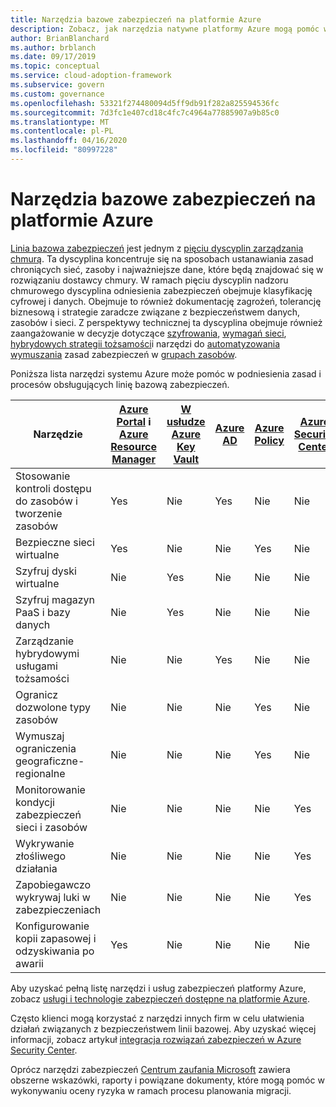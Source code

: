 ```yaml
---
title: Narzędzia bazowe zabezpieczeń na platformie Azure
description: Zobacz, jak narzędzia natywne platformy Azure mogą pomóc w dojrzałych zasadach i procesach, które obsługują dyscyplinę ładu zabezpieczeń.
author: BrianBlanchard
ms.author: brblanch
ms.date: 09/17/2019
ms.topic: conceptual
ms.service: cloud-adoption-framework
ms.subservice: govern
ms.custom: governance
ms.openlocfilehash: 53321f274480094d5ff9db91f282a825594536fc
ms.sourcegitcommit: 7d3fc1e407cd18c4fc7c4964a77885907a9b85c0
ms.translationtype: MT
ms.contentlocale: pl-PL
ms.lasthandoff: 04/16/2020
ms.locfileid: "80997228"
---
```

# <a name="security-baseline-tools-in-azure"></a>Narzędzia bazowe zabezpieczeń na platformie Azure

[Linia bazowa zabezpieczeń](./index.md) jest jednym z [pięciu dyscyplin zarządzania chmurą](../governance-disciplines.md). Ta dyscyplina koncentruje się na sposobach ustanawiania zasad chroniących sieć, zasoby i najważniejsze dane, które będą znajdować się w rozwiązaniu dostawcy chmury. W ramach pięciu dyscyplin nadzoru chmurowego dyscyplina odniesienia zabezpieczeń obejmuje klasyfikację cyfrowej i danych. Obejmuje to również dokumentację zagrożeń, tolerancję biznesową i strategie zaradcze związane z bezpieczeństwem danych, zasobów i sieci. Z perspektywy technicznej ta dyscyplina obejmuje również zaangażowanie w decyzje dotyczące [szyfrowania](../../decision-guides/encryption/index.md), [wymagań sieci](../../decision-guides/software-defined-network/index.md), [hybrydowych strategii tożsamości](../../decision-guides/identity/index.md)i narzędzi do [automatyzowania wymuszania](../../decision-guides/policy-enforcement/index.md) zasad zabezpieczeń w [grupach zasobów](../../decision-guides/resource-consistency/index.md).

Poniższa lista narzędzi systemu Azure może pomóc w podniesienia zasad i procesów obsługujących linię bazową zabezpieczeń.

| Narzędzie | [Azure Portal](https://azure.microsoft.com/features/azure-portal) i [Azure Resource Manager](https://docs.microsoft.com/azure/azure-resource-manager/management/overview)  | [W usłudze Azure Key Vault](https://docs.microsoft.com/azure/key-vault)  | [Azure AD](https://docs.microsoft.com/azure/active-directory/fundamentals/active-directory-whatis) | [Azure Policy](https://docs.microsoft.com/azure/governance/policy/overview) | [Azure Security Center](https://docs.microsoft.com/azure/security-center/security-center-intro) | [Azure Monitor](https://docs.microsoft.com/azure/azure-monitor/overview) |
|------------------------------------------------------------|---------------------------------|-----------------|----------|--------------|-----------------------|---------------|
| Stosowanie kontroli dostępu do zasobów i tworzenie zasobów   | Yes                             | Nie              | Yes      | Nie           | Nie                    | Nie            |
| Bezpieczne sieci wirtualne                                    | Yes                             | Nie              | Nie       | Yes          | Nie                    | Nie            |
| Szyfruj dyski wirtualne                                     | Nie                              | Yes             | Nie       | Nie           | Nie                    | Nie            |
| Szyfruj magazyn PaaS i bazy danych                         | Nie                              | Yes             | Nie       | Nie           | Nie                    | Nie            |
| Zarządzanie hybrydowymi usługami tożsamości                            | Nie                              | Nie              | Yes      | Nie           | Nie                    | Nie            |
| Ogranicz dozwolone typy zasobów                         | Nie                              | Nie              | Nie       | Yes          | Nie                    | Nie            |
| Wymuszaj ograniczenia geograficzne-regionalne                          | Nie                              | Nie              | Nie       | Yes          | Nie                    | Nie            |
| Monitorowanie kondycji zabezpieczeń sieci i zasobów          | Nie                              | Nie              | Nie       | Nie           | Yes                   | Yes           |
| Wykrywanie złośliwego działania                                  | Nie                              | Nie              | Nie       | Nie           | Yes                   | Yes           |
| Zapobiegawczo wykrywaj luki w zabezpieczeniach                        | Nie                              | Nie              | Nie       | Nie           | Yes                   | Nie            |
| Konfigurowanie kopii zapasowej i odzyskiwania po awarii                     | Yes                             | Nie              | Nie       | Nie           | Nie                    | Nie            |

Aby uzyskać pełną listę narzędzi i usług zabezpieczeń platformy Azure, zobacz [usługi i technologie zabezpieczeń dostępne na platformie Azure](https://docs.microsoft.com/azure/security/fundamentals/services-technologies).

Często klienci mogą korzystać z narzędzi innych firm w celu ułatwienia działań związanych z bezpieczeństwem linii bazowej. Aby uzyskać więcej informacji, zobacz artykuł [integracja rozwiązań zabezpieczeń w Azure Security Center](https://docs.microsoft.com/azure/security-center/security-center-partner-integration).

Oprócz narzędzi zabezpieczeń [Centrum zaufania Microsoft](https://www.microsoft.com/microsoft-365/business/compliance-solutions#office-KeyMessages-k3j63yo) zawiera obszerne wskazówki, raporty i powiązane dokumenty, które mogą pomóc w wykonywaniu oceny ryzyka w ramach procesu planowania migracji.
